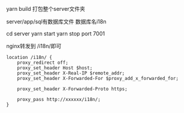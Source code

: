 
yarn build
打包整个server文件夹

server/app/sql有数据库文件 数据库名i18n

cd server
yarn start
yarn stop
port 7001

nginx转发到 /i18n/即可
```
location /i18n/ {
    proxy_redirect off;
    proxy_set_header Host $host;
    proxy_set_header X-Real-IP $remote_addr;
    proxy_set_header X-Forwarded-For $proxy_add_x_forwarded_for;

    proxy_set_header X-Forwarded-Proto https;

    proxy_pass http://xxxxxx/i18n/;
}
```